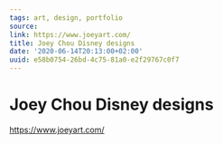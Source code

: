 ```yaml
---
tags: art, design, portfolio
source:
link: https://www.joeyart.com/
title: Joey Chou Disney designs
date: '2020-06-14T20:13:00+02:00'
uuid: e58b0754-26bd-4c75-81a0-e2f29767c0f7
---
```


# Joey Chou Disney designs
https://www.joeyart.com/
